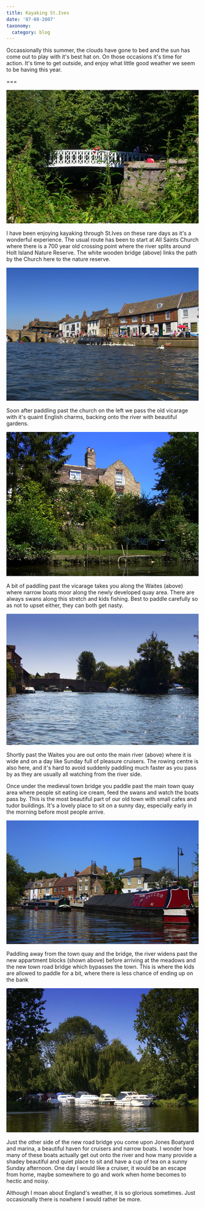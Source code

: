 ```yaml
---
title: Kayaking St.Ives
date: '07-08-2007'
taxonomy:
  category: blog
---
```


Occassionally this summer, the clouds have gone to bed and the sun has come out to play with it's best hat on. On those occasions it's time for action. It's time to get outside, and enjoy what little good weather we seem to be having this year.

===

![bridge](p1010237.jpg)

I have been enjoying kayaking through St.Ives on these rare days as it's a wonderful experience. The usual route has been to start at All Saints Church where there is a 700 year old crossing point where the river splits around Holt Island Nature Reserve. The white wooden bridge (above) links the path by the Church here to the nature reserve.


![StIves2](st-ives.jpg)

Soon after paddling past the church on the left we pass the old vicarage with it's quaint English charms, backing onto the river with beautiful gardens.


![housenice](p1010257.jpg)


A bit of paddling past the vicarage takes you along the Waites (above) where narrow boats moor along the newly developed quay area. There are always swans along this stretch and kids fishing. Best to paddle carefully so as not to upset either, they can both get nasty.

![bridge](p1010248.jpg)

Shortly past the Waites you are out onto the main river (above) where it is wide and on a day like Sunday full of pleasure cruisers. The rowing centre is also here, and it's hard to avoid suddenly paddling much faster as you pass by as they are usually all watching from the river side.

Once under the medieval town bridge you paddle past the main town quay area where people sit eating ice cream, feed the swans and watch the boats pass by. This is the most beautiful part of our old town with small cafes and tudor buildings. It's a lovely place to sit on a sunny day, especially early in the morning before most people arrive.

![StIves2](stives2.jpg)

Paddling away from the town quay and the bridge, the river widens past the new appartment blocks (shown above) before arriving at the meadows and the new town road bridge which bypasses the town.   This is where the kids are allowed to paddle for a bit, where there is less chance of ending up on the bank

![marina](marina.jpg)

Just the other side of the new road bridge you come upon Jones Boatyard and marina, a beautiful haven for cruisers and narrow boats. I wonder how many of these boats actually get out onto the river and how many provide a shadey beautiful and quiet place to sit and have a cup of tea on a sunny Sunday afternoon. One day I would like a cruiser, it would be an escape from home, maybe somewhere to go and work when home becomes to hectic and noisy.

Although I moan about England's weather,  it is so glorious sometimes.  Just occasionally there is nowhere I would rather be more.
